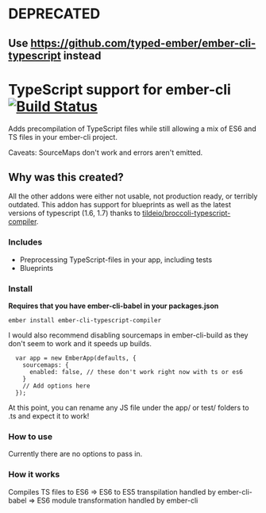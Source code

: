 # DEPRECATED
## Use https://github.com/typed-ember/ember-cli-typescript instead

# TypeScript support for ember-cli [![Build Status](https://travis-ci.org/philipbjorge/ember-cli-typescript-compiler.svg)](https://travis-ci.org/philipbjorge/ember-cli-typescript-compiler)
Adds precompilation of TypeScript files while still allowing a mix of ES6 and TS files in your ember-cli project.

Caveats: SourceMaps don't work and errors aren't emitted.

## Why was this created?
All the other addons were either not usable, not production ready, or terribly outdated.
This addon has support for blueprints as well as the latest versions of typescript (1.6, 1.7) thanks to [tildeio/broccoli-typescript-compiler](https://github.com/tildeio/broccoli-typescript-compiler).

### Includes
- Preprocessing TypeScript-files in your app, including tests
- Blueprints

### Install
**Requires that you have ember-cli-babel in your packages.json**

```
ember install ember-cli-typescript-compiler
```

I would also recommend disabling sourcemaps in ember-cli-build as they don't seem to work and it speeds up builds.
```
  var app = new EmberApp(defaults, {
    sourcemaps: {
      enabled: false, // these don't work right now with ts or es6
    }
    // Add options here
  });
```

At this point, you can rename any JS file under the app/ or test/ folders to .ts and expect it to work!

### How to use

Currently there are no options to pass in.

### How it works
Compiles TS files to ES6 => ES6 to ES5 transpilation handled by ember-cli-babel => ES6 module transformation handled by ember-cli
